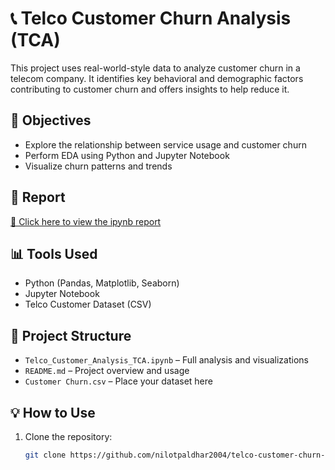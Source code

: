 
# 📞 Telco Customer Churn Analysis (TCA)

This project uses real-world-style data to analyze customer churn in a telecom company. It identifies key behavioral and demographic factors contributing to customer churn and offers insights to help reduce it.

## 🎯 Objectives
- Explore the relationship between service usage and customer churn
- Perform EDA using Python and Jupyter Notebook
- Visualize churn patterns and trends

## 📄 Report
[📘 Click here to view the ipynb report](Telco%20Customer%20Analysis%20%28TCA%29.ipynb)


## 📊 Tools Used
- Python (Pandas, Matplotlib, Seaborn)
- Jupyter Notebook
- Telco Customer Dataset (CSV)

## 📁 Project Structure
- `Telco_Customer_Analysis_TCA.ipynb` – Full analysis and visualizations
- `README.md` – Project overview and usage
- `Customer Churn.csv` – Place your dataset here

## 💡 How to Use
1. Clone the repository:
   ```bash
   git clone https://github.com/nilotpaldhar2004/telco-customer-churn-analysis.git

